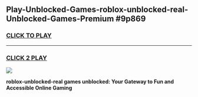 
## Play-Unblocked-Games-roblox-unblocked-real-Unblocked-Games-Premium #9p869
<h3>
<a href="https://premium.freeplayer.one?title=roblox-unblocked-real&ref=12M">CLICK TO PLAY</a></h3>
<hr>

<h3>
<a href="https://premium.freeplayer.one?title=roblox-unblocked-real&ref=12M">CLICK 2 PLAY</a>
  
</h3>

<a href="https://premium.freeplayer.one?title=roblox-unblocked-real&ref=12M"><img src="https://clearcache.store/games.png"></a>


**roblox-unblocked-real games unblocked: Your Gateway to Fun and Accessible Online Gaming**
